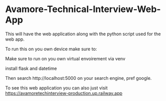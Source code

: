 # Avamore-Technical-Interview-Web-App
This will have the web application along with the python script used for the web app.

To run this on you own device make sure to:

Make sure to run on you own virtual envoirement via venv

install flask and datetime

Then search http://localhost:5000 on your search engine, pref google.

To see this web application you can also just visit https://avamoretechinterview-production.up.railway.app
